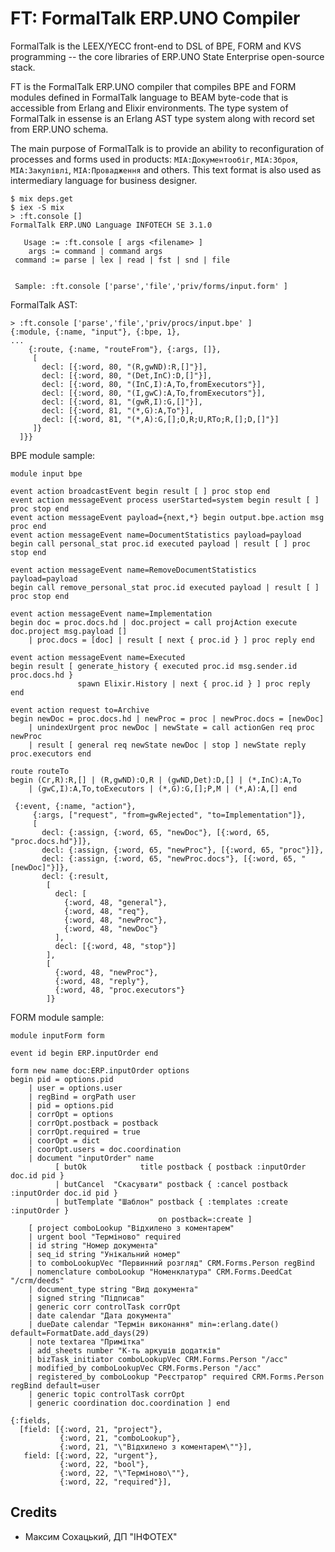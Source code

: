 FT: FormalTalk ERP.UNO Compiler
===============================

FormalTalk is the LEEX/YECC front-end to DSL of BPE, FORM and KVS
programming -- the core libraries of ERP.UNO State Enterprise open-source stack.

FT is the FormalTalk ERP.UNO compiler that compiles BPE and FORM
modules defined in FormalTalk language to BEAM byte-code that is
accessible from Erlang and Elixir environments. The type system
of FormalTalk in essense is an Erlang AST type system along with
record set from ERP.UNO schema.

The main purpose of FormalTalk is to provide an ability to
reconfiguration of processes and forms used in products:
`MIA:Документообіг`, `МІА:Зброя`, `МІА:Закупівлі`, `МІА:Провадження`
and others. This text format is also used as intermediary language
for business designer.

```
$ mix deps.get
$ iex -S mix
> :ft.console []
FormalTalk ERP.UNO Language INFOTECH SE 3.1.0

   Usage := :ft.console [ args <filename> ]
    args := command | command args
 command := parse | lex | read | fst | snd | file


 Sample: :ft.console ['parse','file','priv/forms/input.form' ]
```

FormalTalk AST:

```
> :ft.console ['parse','file','priv/procs/input.bpe' ]
{:module, {:name, "input"}, {:bpe, 1},
...
    {:route, {:name, "routeFrom"}, {:args, []},
     [
       decl: [{:word, 80, "(R,gwND):R,[]"}],
       decl: [{:word, 80, "(Det,InC):D,[]"}],
       decl: [{:word, 80, "(InC,I):A,To,fromExecutors"}],
       decl: [{:word, 80, "(I,gwC):A,To,fromExecutors"}],
       decl: [{:word, 81, "(gwR,I):G,[]"}],
       decl: [{:word, 81, "(*,G):A,To"}],
       decl: [{:word, 81, "(*,A):G,[];O,R;U,RTo;R,[];D,[]"}]
     ]}
  ]}}
```

BPE module sample:

```
module input bpe

event action broadcastEvent begin result [ ] proc stop end
event action messageEvent process userStarted=system begin result [ ] proc stop end
event action messageEvent payload={next,*} begin output.bpe.action msg proc end
event action messageEvent name=DocumentStatistics payload=payload
begin call personal_stat proc.id executed payload | result [ ] proc stop end

event action messageEvent name=RemoveDocumentStatistics payload=payload
begin call remove_personal_stat proc.id executed payload | result [ ] proc stop end

event action messageEvent name=Implementation
begin doc = proc.docs.hd | doc.project = call projAction execute doc.project msg.payload []
    | proc.docs = [doc] | result [ next { proc.id } ] proc reply end

event action messageEvent name=Executed
begin result [ generate_history { executed proc.id msg.sender.id proc.docs.hd }
               spawn Elixir.History | next { proc.id } ] proc reply end

event action request to=Archive
begin newDoc = proc.docs.hd | newProc = proc | newProc.docs = [newDoc]
    | unindexUrgent proc newDoc | newState = call actionGen req proc newProc
    | result [ general req newState newDoc | stop ] newState reply proc.executors end

route routeTo
begin (Cr,R):R,[] | (R,gwND):O,R | (gwND,Det):D,[] | (*,InC):A,To
    | (gwC,I):A,To,toExecutors | (*,G):G,[];P,M | (*,A):A,[] end
```

```
 {:event, {:name, "action"},
     {:args, ["request", "from=gwRejected", "to=Implementation"]},
     [
       decl: {:assign, {:word, 65, "newDoc"}, [{:word, 65, "proc.docs.hd"}]},
       decl: {:assign, {:word, 65, "newProc"}, [{:word, 65, "proc"}]},
       decl: {:assign, {:word, 65, "newProc.docs"}, [{:word, 65, "[newDoc]"}]},
       decl: {:result,
        [
          decl: [
            {:word, 48, "general"},
            {:word, 48, "req"},
            {:word, 48, "newProc"},
            {:word, 48, "newDoc"}
          ],
          decl: [{:word, 48, "stop"}]
        ],
        [
          {:word, 48, "newProc"},
          {:word, 48, "reply"},
          {:word, 48, "proc.executors"}
        ]}
```

FORM module sample:

```
module inputForm form

event id begin ERP.inputOrder end

form new name doc:ERP.inputOrder options
begin pid = options.pid
    | user = options.user
    | regBind = orgPath user
    | pid = options.pid
    | corrOpt = options
    | corrOpt.postback = postback
    | corrOpt.required = true
    | coorOpt = dict
    | coorOpt.users = doc.coordination
    | document "inputOrder" name
          [ butOk            title postback { postback :inputOrder doc.id pid }
          | butCancel  "Скасувати" postback { :cancel postback :inputOrder doc.id pid }
          | butTemplate "Шаблон" postback { :templates :create :inputOrder }
                                 on postback=:create ]
    [ project comboLookup "Відхилено з коментарем"
    | urgent bool "Терміново" required
    | id string "Номер документа"
    | seq_id string "Унікальний номер"
    | to comboLookupVec "Первинний розгляд" CRM.Forms.Person regBind
    | nomenclature comboLookup "Номенклатура" CRM.Forms.DeedCat "/crm/deeds"
    | document_type string "Вид документа"
    | signed string "Підписав"
    | generic corr controlTask corrOpt
    | date calendar "Дата документа"
    | dueDate calendar "Термін виконання" min=:erlang.date() default=FormatDate.add_days(29)
    | note textarea "Примітка"
    | add_sheets number "К-ть аркушів додатків"
    | bizTask_initiator comboLookupVec CRM.Forms.Person "/acc"
    | modified_by comboLookupVec CRM.Forms.Person "/acc"
    | registered_by comboLookup "Реєстратор" required CRM.Forms.Person regBind default=user
    | generic topic controlTask corrOpt
    | generic coordination doc.coordination ] end

```

```
{:fields,
  [field: [{:word, 21, "project"},
           {:word, 21, "comboLookup"},
           {:word, 21, "\"Відхилено з коментарем\""}],
   field: [{:word, 22, "urgent"},
           {:word, 22, "bool"},
           {:word, 22, "\"Терміново\""},
           {:word, 22, "required"}],
```

Credits
-------

* Максим Сохацький, ДП "ІНФОТЕХ"
